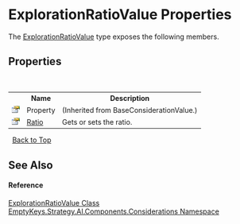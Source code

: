 # ExplorationRatioValue Properties
 

The <a href="T_EmptyKeys_Strategy_AI_Components_Considerations_ExplorationRatioValue">ExplorationRatioValue</a> type exposes the following members.


## Properties
&nbsp;<table><tr><th></th><th>Name</th><th>Description</th></tr><tr><td>![Public property](media/pubproperty.gif "Public property")</td><td>Property</td><td> (Inherited from BaseConsiderationValue.)</td></tr><tr><td>![Public property](media/pubproperty.gif "Public property")</td><td><a href="P_EmptyKeys_Strategy_AI_Components_Considerations_ExplorationRatioValue_Ratio">Ratio</a></td><td>
Gets or sets the ratio.</td></tr></table>&nbsp;
<a href="#explorationratiovalue-properties">Back to Top</a>

## See Also


#### Reference
<a href="T_EmptyKeys_Strategy_AI_Components_Considerations_ExplorationRatioValue">ExplorationRatioValue Class</a><br /><a href="N_EmptyKeys_Strategy_AI_Components_Considerations">EmptyKeys.Strategy.AI.Components.Considerations Namespace</a><br />